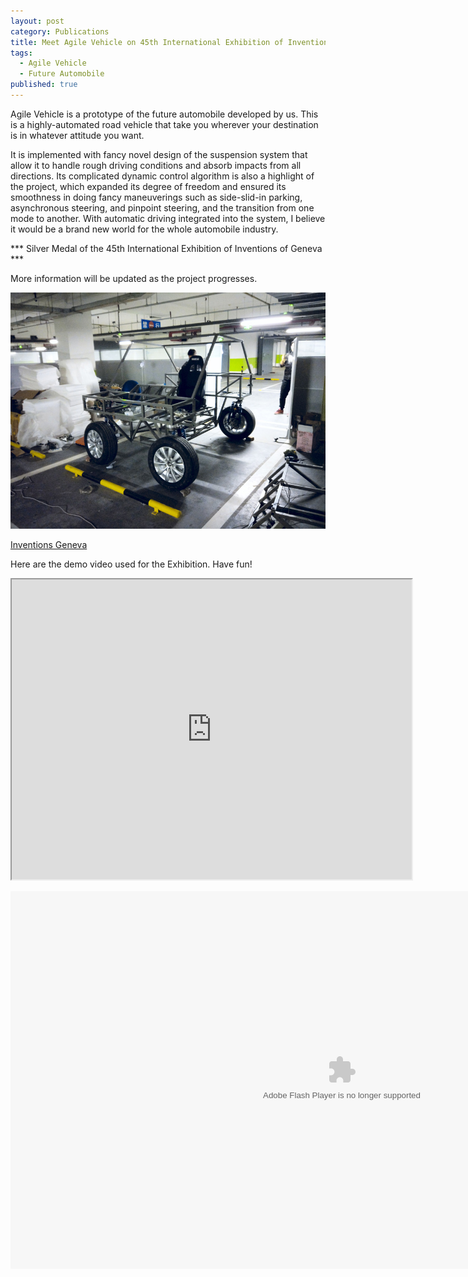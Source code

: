 ```yaml
---
layout: post
category: Publications
title: Meet Agile Vehicle on 45th International Exhibition of Inventions
tags: 
  - Agile Vehicle
  - Future Automobile
published: true
---
```


Agile Vehicle is a prototype of the future automobile developed by us. This is a highly-automated road vehicle that take you wherever your destination is in whatever attitude you want.

<!--more-->

It is implemented with fancy novel design of the suspension system that allow it to handle rough driving conditions and absorb impacts from all directions. Its complicated dynamic control algorithm is also a highlight of the project, which expanded its degree of freedom and ensured its smoothness in doing fancy maneuverings such as side-slid-in parking, asynchronous steering, and pinpoint steering, and the transition from one mode to another. With automatic driving integrated into the system, I believe it would be a brand new world for the whole automobile industry.

*** Silver Medal of the 45th International Exhibition of Inventions of Geneva ***

More information will be updated as the project progresses.

![Kiss the land](https://raw.githubusercontent.com/HaoguangYang/HaoguangYang.github.io/master/assets/media/AgileV-proto.jpg)

[Inventions Geneva](http://www.inventions-geneva.ch/en/)

Here are the demo video used for the Exhibition. Have fun!
<iframe src="https://drive.google.com/file/d/0B1O0PXNvYU6tYy1BR3NNLU5TQlE/preview" width="640" height="480"></iframe>

<object type="application/x-shockwave-flash" class="player" data="http://static.hdslb.com/play.swf" width="1060" height="604" id="player_placeholder" style="visibility:visible;" data-reactid="84"><param name="bgcolor" value="#ffffff" data-reactid="85"><param name="allowfullscreeninteractive" value="true" data-reactid="86"><param name="allowfullscreen" value="true" data-reactid="87"><param name="quality" value="high" data-reactid="88"><param name="allowscriptaccess" value="always" data-reactid="89"><param name="wmode" value="direct" data-reactid="90"><param name="flashvars" value="cid=15984770&amp;aid=9672090&amp;pre_ad=0&amp;as_wide=1" data-reactid="91"></object>

